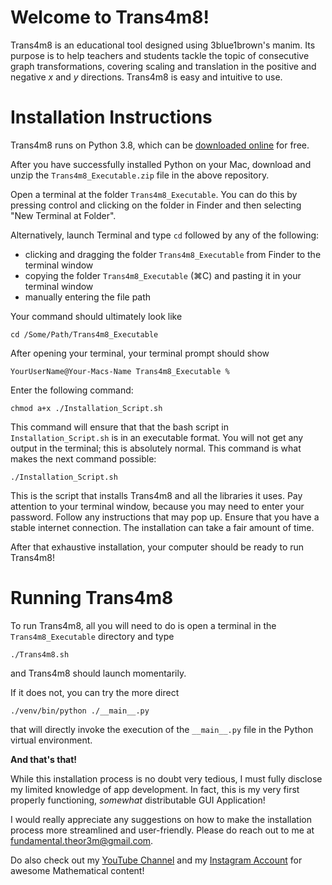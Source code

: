 # Welcome to Trans4m8!

Trans4m8 is an educational tool designed using 3blue1brown's manim. Its purpose is to help teachers and students tackle the topic of consecutive graph transformations, covering scaling and translation in the positive and negative $x$ and $y$ directions. Trans4m8 is easy and intuitive to use.

# Installation Instructions

Trans4m8 runs on Python 3.8, which can be [downloaded online](https://www.python.org/downloads/release/python-387/) for free.

After you have successfully installed Python on your Mac, download and unzip the `Trans4m8_Executable.zip` file in the above repository.

Open a terminal at the folder `Trans4m8_Executable`. You can do this by pressing control and clicking on the folder in Finder and then selecting "New Terminal at Folder".

Alternatively, launch Terminal and type `cd` followed by any of the following:  

- clicking and dragging the folder `Trans4m8_Executable` from Finder to the terminal window  
- copying the folder `Trans4m8_Executable` (⌘C) and pasting it in your terminal window  
- manually entering the file path  

Your command should ultimately look like

```
cd /Some/Path/Trans4m8_Executable
```

After opening your terminal, your terminal prompt should show

```
YourUserName@Your-Macs-Name Trans4m8_Executable %
```

Enter the following command:

```
chmod a+x ./Installation_Script.sh
```

This command will ensure that that the bash script in `Installation_Script.sh` is in an executable format. You will not get any output in the terminal; this is absolutely normal. This command is what makes the next command possible:

```
./Installation_Script.sh
```

This is the script that installs Trans4m8 and all the libraries it uses. Pay attention to your terminal window, because you may need to enter your password. Follow any instructions that may pop up. Ensure that you have a stable internet connection. The installation can take a fair amount of time.

After that exhaustive installation, your computer should be ready to run Trans4m8!

# Running Trans4m8

To run Trans4m8, all you will need to do is open a terminal in the `Trans4m8_Executable` directory and type

```
./Trans4m8.sh
```

and Trans4m8 should launch momentarily.

If it does not, you can try the more direct

```
./venv/bin/python ./__main__.py
```

that will directly invoke the execution of the `__main__.py` file in the Python virtual environment.

**And that's that!**

While this installation process is no doubt very tedious, I must fully disclose my limited knowledge of app development. In fact, this is my very first properly functioning, _somewhat_ distributable GUI Application!

I would really appreciate any suggestions on how to make the installation process more streamlined and user-friendly. Please do reach out to me at <fundamental.theor3m@gmail.com>.

Do also check out my [YouTube Channel](https://www.youtube.com/channel/UCFqNAj6riU1m2hfA883BVdA) and my [Instagram Account](https://www.instagram.com/the_fundamental_theor3m/) for awesome Mathematical content!
